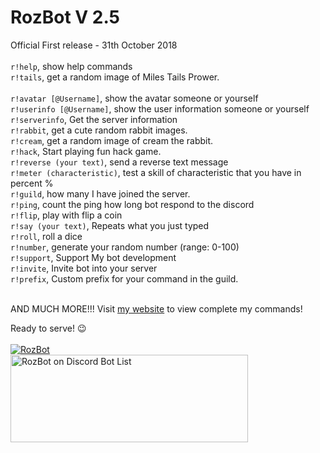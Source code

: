 # RozBot V 2.5

Official First release - 31th  October 2018 
 <br />
 <br />
`r!help`, show help commands 
<br />
`r!tails`, get a random image of Miles Tails Prower.  
<br />
`r!avatar [@Username]`, show the avatar someone or yourself
<br />
`r!userinfo [@Username]`, show the user information someone or yourself
<br />
`r!serverinfo`, Get the server information 
<br />
`r!rabbit`, get a cute random rabbit images. 
<br />
`r!cream`, get a random image of cream the rabbit. 
<br />
`r!hack`, Start playing fun hack game. 
<br />
`r!reverse (your text)`, send a reverse text message 
<br />
`r!meter (characteristic)`, test a skill of characteristic that you have in percent %
<br />
`r!guild`, how many I have joined the server. 
<br />
`r!ping`, count the ping how long bot respond to the discord 
<br />
`r!flip`, play with flip a coin 
<br />
`r!say (your text)`, Repeats what you just typed 
<br />
`r!roll`, roll a dice 
<br />
`r!number`, generate your random number (range: 0-100) 
<br />
`r!support`, Support My bot development 
<br />
`r!invite`, Invite bot into your server 
<br />
`r!prefix`, Custom prefix for your command in the guild. 
<br />
<br />

AND MUCH MORE!!! Visit <a href="https://rozbot.site123.me/">my website</a> to view complete my commands!

Ready to serve! 😉
<br />
<br />
<a href="https://discordbots.org/bot/481305515092213763" >
  <img src="https://discordbots.org/api/widget/481305515092213763.svg" alt="RozBot" />
</a>
<br />
<a href="https://discordbotlist.com/bots/460847447602757633">
	<img 
		width="380" 
		height="140" 
		src="https://discordbotlist.com/bots/481305515092213763/widget" 
		alt="RozBot on Discord Bot List">
</a>
